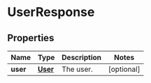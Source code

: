 

# UserResponse


## Properties

| Name | Type | Description | Notes |
|------------ | ------------- | ------------- | -------------|
|**user** | [**User**](User.md) | The user. |  [optional] |



